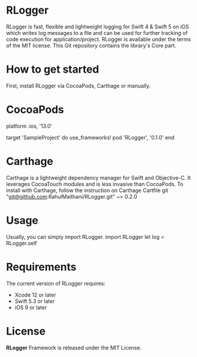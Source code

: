 # RLogger

RLogger is fast, flexible and lightweight logging for Swift 4 & Swift 5 on iOS which writes log messages to a file and can be used for further tracking of code execution for application/project. RLogger is available under the terms of the MIT license. This Git repository contains the library's Core part. 

# How to get started

First, install RLogger via CocoaPods, Carthage or manually. 

# CocoaPods

platform :ios, ’13.0’

target 'SampleProject' do
  use_frameworks!
  pod 'RLogger', '0.1.0'
end

# Carthage

Carthage is a lightweight dependency manager for Swift and Objective-C. It leverages CocoaTouch modules and is less invasive than CocoaPods.
To install with Carthage, follow the instruction on Carthage
Cartfile
git "git@github.com:RahulMaithani/RLogger.git" ~> 0.2.0

# Usage

Usually, you can simply import RLogger.
import RLogger
let log = RLogger.self

# Requirements
The current version of RLogger requires:
* Xcode 12 or later
* Swift 5.3 or later
* iOS 9 or later

# License
**RLogger** Framework is released under the MIT License.
